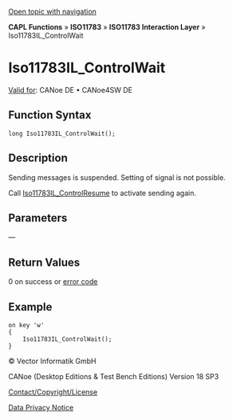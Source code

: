 [Open topic with navigation](../../../../../../CANoeDEFamily.htm#Topics/CAPLFunctions/ISO11783/ISOInteractionLayer/Functions/CAPLfunctionIso11783ILControlWait.md)

**CAPL Functions** » **ISO11783** » **ISO11783 Interaction Layer** » Iso11783IL_ControlWait

# Iso11783IL_ControlWait

[Valid for](../../../../Shared/FeatureAvailability.md):  CANoe DE • CANoe4SW DE

## Function Syntax

```plaintext
long Iso11783IL_ControlWait();
```

## Description

Sending messages is suspended. Setting of signal is not possible.

Call [Iso11783IL_ControlResume](CAPLfunctionIso11783ILControlResume.md) to activate sending again.

## Parameters

—

## Return Values

0 on success or [error code](../../../CAPLfunctionsISOj1939ErrorCodes.md)

## Example

```plaintext
on key 'w'
{
    Iso11783IL_ControlWait();
}
```

© Vector Informatik GmbH

CANoe (Desktop Editions & Test Bench Editions) Version 18 SP3

[Contact/Copyright/License](../../../../Shared/ContactCopyrightLicense.md)

[Data Privacy Notice](https://www.vector.com/int/en/company/get-info/privacy-policy/)